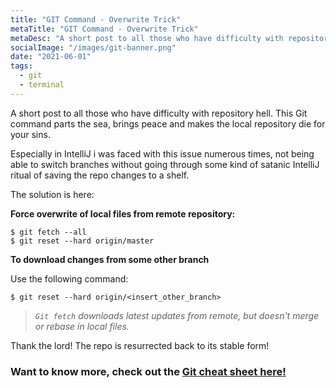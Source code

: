 ```yaml
---
title: "GIT Command - Overwrite Trick"
metaTitle: "GIT Command - Overwrite Trick"
metaDesc: "A short post to all those who have difficulty with repository hell. This Git command parts the sea and brings peace back to your life"
socialImage: "/images/git-banner.png"
date: "2021-06-01"
tags:
  - git
  - terminal
---
```


A short post to all those who have difficulty with repository hell. This Git command parts the sea, brings peace and makes the local repository die for your sins.

Especially in IntelliJ i was faced with this issue numerous times, not being able to switch branches without going through some kind of satanic IntelliJ ritual of saving the repo changes to a shelf.

The solution is here:

**Force overwrite of local files from remote repository:**

```
$ git fetch --all
$ git reset --hard origin/master
```

**To download changes from some other branch**

Use the following command:

```
$ git reset --hard origin/<insert_other_branch>
```

> _`Git fetch` downloads latest updates from remote, but doesn't merge or rebase in local files._

Thank the lord! The repo is resurrected back to its stable form!

### Want to know more, check out the [Git cheat sheet here!](https://github.github.com/training-kit/downloads/github-git-cheat-sheet.pdf)